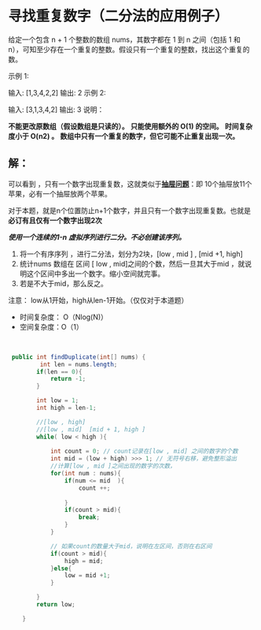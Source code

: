 # 寻找重复数字（二分法的应用例子）

给定一个包含 n + 1 个整数的数组 nums，其数字都在 1 到 n 之间（包括 1 和 n），可知至少存在一个重复的整数。假设只有一个重复的整数，找出这个重复的数。

示例 1:

输入: [1,3,4,2,2]
输出: 2
示例 2:

输入: [3,1,3,4,2]
输出: 3
说明：

**不能更改原数组（假设数组是只读的）。**
**只能使用额外的 O(1) 的空间。**
**时间复杂度小于 O(n2) 。**
**数组中只有一个重复的数字，但它可能不止重复出现一次。**

## 解：

可以看到 ，只有一个数字出现重复数，这就类似于[**抽屉问题**]()：即 10个抽屉放11个苹果，必有一个抽屉放两个苹果。

对于本题，就是n个位置防止n+1个数字，并且只有一个数字出现重复数。也就是**必订有且仅有一个数字出现2次**

***使用一个连续的1-n 虚拟序列进行二分。不必创建该序列。***

1. 将一个有序序列 ，进行二分法，划分为2块，[low , mid ] , [mid +1, high]
2. 统计nums 数组在 区间 [ low , mid]之间的个数，然后一旦其大于mid ，就说明这个区间中多出一个数字。缩小空间就完事。
3. 若是不大于mid，那么反之。

注意： low从1开始，high从len-1开始。（仅仅对于本道题）

 

- 时间复杂度： O（Nlog(N)）
- 空间复杂度：O（1）

​	

```java
 public int findDuplicate(int[] nums) {
         int len = nums.length;
        if(len == 0){
            return -1;
        }

        int low = 1;
        int high = len-1;

        //[low , high]
        //[low , mid]  [mid + 1, high ]
        while( low < high ){
            
            int count = 0; // count记录在[low , mid] 之间的数字的个数
            int mid = (low + high) >>> 1; // 无符号右移，避免整形溢出
            //计算[low , mid ]之间出现的数字的次数，
            for(int num : nums){
                if(num <= mid  ){
                    count ++;
                    
                }
                if(count > mid){
                    break;
                }
            }

            // 如果count的数量大于mid，说明在左区间，否则在右区间
            if(count > mid){
                high = mid;
            }else{
                low = mid +1;
            }

        }
        return low;

    }
```

